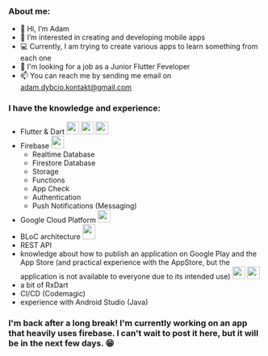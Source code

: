 ### About me:

- 👋 Hi, I’m Adam
- 👀 I’m interested in creating and developing mobile apps
- 💻 Currently, I am trying to create various apps to learn something from each one
- 🤩 I'm looking for a job as a Junior Flutter Feveloper
- 📫 You can reach me by sending me email on adam.dybcio.kontakt@gmail.com

 ### I have the knowledge and experience:
 - Flutter & Dart <img src="https://user-images.githubusercontent.com/68535467/176318655-91813e3b-40a7-4db0-994f-d193c75558b2.png" width="25" height="25">     <img src="https://user-images.githubusercontent.com/68535467/176318729-f4b12076-2fbf-447e-b245-fbfb56ce27f1.png" width="25" height="25">     <img src="https://user-images.githubusercontent.com/68535467/176319055-84dec271-a135-43b5-815f-a3c154d30b34.png" width="25" height="25">
 - Firebase <img src="https://user-images.githubusercontent.com/68535467/177568880-c78bb09a-3033-4faf-8254-8f2fd7a4a17d.png" width="25" height="25">
    - Realtime Database
    - Firestore Database
    - Storage
    - Functions
    - App Check
    - Authentication
    - Push Notifications (Messaging)
 - Google Cloud Platform <img src="https://user-images.githubusercontent.com/68535467/177568884-f16a31ec-f4bb-48bb-92b2-58964176d269.png" width="25" height="25">
 - BLoC architecture <img src="https://user-images.githubusercontent.com/68535467/177569784-a8944101-eaff-4412-afbd-a6c1d5badd55.png" width="25" height="30">
 - REST API
 - knowledge about how to publish an application on Google Play and the App Store (and practical experience with the AppStore, but the application is not available to everyone due to its intended use) <img src="https://user-images.githubusercontent.com/68535467/202287623-14714843-0f77-4156-89af-00180da2a3db.png" width="25" height="25"> <img src="https://user-images.githubusercontent.com/68535467/202287635-c69b0321-bc41-485a-a5d8-ee4fb2a7bacb.png" width="25" height="25">
 - a bit of RxDart
 - CI/CD (Codemagic)
 - experience with Android Studio (Java)

### I'm back after a long break! I'm currently working on an app that heavily uses firebase. I can't wait to post it here, but it will be in the next few days. 😁
